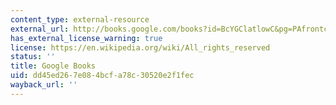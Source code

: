 ```yaml
---
content_type: external-resource
external_url: http://books.google.com/books?id=BcYGClatlowC&pg=PAfrontcover
has_external_license_warning: true
license: https://en.wikipedia.org/wiki/All_rights_reserved
status: ''
title: Google Books
uid: dd45ed26-7e08-4bcf-a78c-30520e2f1fec
wayback_url: ''
---
```

